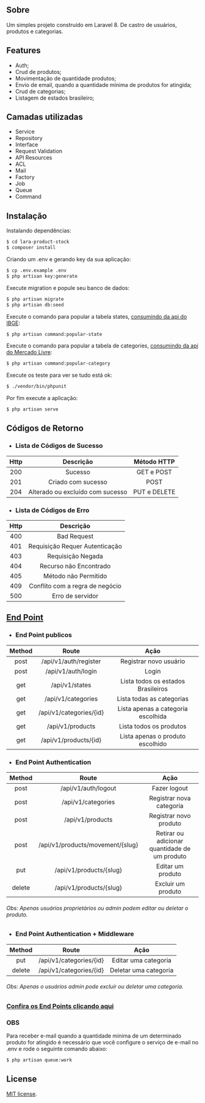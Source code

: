 ## Sobre
Um simples projeto construído em Laravel 8. De castro de usuários, produtos e categorias.
## Features

- Auth;
- Crud de produtos;
- Movimentação de quantidade produtos;
- Envio de email, quando a quantidade mínima de produtos for atingida;
- Crud de categorias;
- Listagem de estados brasileiro;

## Camadas utilizadas
- Service
- Repository
- Interface 
- Request Validation
- API Resources
- ACL
- Mail
- Factory
- Job
- Queue
- Command

## Instalação
Instalando dependências: 
```sh
$ cd lara-product-stock
$ composer install
```
Criando um .env e gerando  key da sua aplicação:
```sh
$ cp .env.example .env
$ php artisan key:generate
```
Execute migration e popule seu banco de dados:
```sh
$ php artisan migrate
$ php artisan db:seed
```
Execute o comando para popular a tabela states, [consumindo da api do IBGE](https://servicodados.ibge.gov.br/api/v1/localidades/estados):
```sh
$ php artisan command:popular-state
```
Execute o comando para popular a tabela de categories, [consumindo da api do Mercado Livre](https://api.mercadolibre.com/sites/MLB/categories):
```sh
$ php artisan command:popular-category
```
Execute os teste para ver se tudo está ok:
```sh
$ ./vendor/bin/phpunit
```
Por fim execute a aplicação:
```sh
$ php artisan serve
```
## Códigos de Retorno
- ### Lista de Códigos de Sucesso

|  Http | Descrição   | Método HTTP |
| :------------: | :------------: | :------------: |
| 200 | Sucesso                          | GET e POST   |
| 201 | Criado com sucesso               | POST         |
| 204 | Alterado ou excluído com sucesso | PUT e DELETE |

- ### Lista de Códigos de Erro
|  Http | Descrição |
| :------------: | :------------: |
| 400 | Bad Request                     | 
| 401 | Requisição Requer Autenticação  | 
| 403 | Requisição Negada               | 
| 404 | Recurso não Encontrado          |
| 405 | Método não Permitido            |
| 409 | Conflito com a regra de negócio |
| 500 | Erro de servidor                |

## [End Point](https://laraproductapi.docs.apiary.io/#reference/0/rotas-publicas/listar-todos-os-produtos)
- ### End Point publicos
|  Method | Route   | Ação  |
| :------------: | :------------: | :------------: |
| post | /api/v1/auth/register    | Registrar novo usuário               |
| post | /api/v1/auth/login       | Login                                |
| get  | /api/v1/states           | Lista todos os estados Brasileiros   |
| get  | /api/v1/categories       | Lista todas as categorias            |
| get  | /api/v1/categories/{id}  | Lista apenas a categoria escolhida   |
| get  | /api/v1/products         | Lista todos os produtos              |
| get  | /api/v1/products/{id}    | Lista apenas o produto escolhido     |

- ### End Point Authentication
|  Method | Route   | Ação  |
| :------------: | :------------: | :------------: |
| post  | /api/v1/auth/logout              | Fazer logout                                  |
| post  | /api/v1/categories               | Registrar nova categoria                      |
| post  | /api/v1/products                 | Registrar novo produto                        |
| post  | /api/v1/products/movement/{slug} | Retirar ou adicionar quantidade de um produto |
| put   | /api/v1/products/{slug}          | Editar um produto                             |
| delete| /api/v1/products/{slug}          | Excluir um produto                            |
###### Obs:  Apenas usuários proprietários ou admin podem editar ou deletar o produto. 

- ### End Point Authentication + Middleware
|  Method | Route   | Ação  |
| :------------: | :------------: | :------------: |
| put    | /api/v1/categories/{id} | Editar uma categoria  |
| delete | /api/v1/categories/{id} | Deletar uma categoria |

###### Obs: Apenas o usuários admin pode excluir ou deletar uma categoria.
### [Confira os End Points clicando aqui](https://laraproductapi.docs.apiary.io/#reference/0/rotas-publicas/listar-todos-os-produtos)

### OBS
Para receber e-mail quando a quantidade mínima de um determinado produto for atingido é necessário que você configure o serviço de e-mail no .env e rode o seguinte comando abaixo:
```sh
$ php artisan queue:work
```
## License

[MIT license](https://opensource.org/licenses/MIT).
